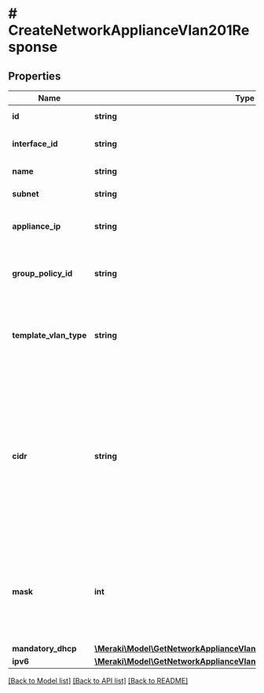 # # CreateNetworkApplianceVlan201Response

## Properties

Name | Type | Description | Notes
------------ | ------------- | ------------- | -------------
**id** | **string** | The VLAN ID of the VLAN | [optional]
**interface_id** | **string** | The interface ID of the VLAN | [optional]
**name** | **string** | The name of the VLAN | [optional]
**subnet** | **string** | The subnet of the VLAN | [optional]
**appliance_ip** | **string** | The local IP of the appliance on the VLAN | [optional]
**group_policy_id** | **string** | The id of the desired group policy to apply to the VLAN | [optional]
**template_vlan_type** | **string** | Type of subnetting of the VLAN. Applicable only for template network. | [optional] [default to 'same']
**cidr** | **string** | CIDR of the pool of subnets. Applicable only for template network. Each network bound to the template will automatically pick a subnet from this pool to build its own VLAN. | [optional]
**mask** | **int** | Mask used for the subnet of all bound to the template networks. Applicable only for template network. | [optional]
**mandatory_dhcp** | [**\Meraki\Model\GetNetworkApplianceVlans200ResponseInnerMandatoryDhcp**](GetNetworkApplianceVlans200ResponseInnerMandatoryDhcp.md) |  | [optional]
**ipv6** | [**\Meraki\Model\GetNetworkApplianceVlans200ResponseInnerIpv6**](GetNetworkApplianceVlans200ResponseInnerIpv6.md) |  | [optional]

[[Back to Model list]](../../README.md#models) [[Back to API list]](../../README.md#endpoints) [[Back to README]](../../README.md)
